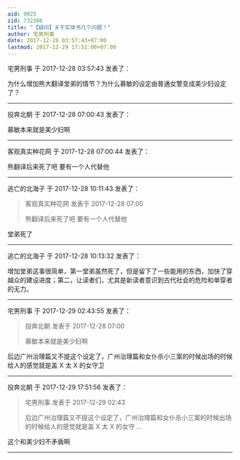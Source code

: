 ```yaml
---
aid: 9025
zid: 732386
title: "【疑问】关于实体书几个问题？"
author: 宅男刑事
date: 2017-12-28 03:57:43+07:00
lastmod: 2017-12-29 17:51:00+07:00
---
```


宅男刑事 于 2017-12-28 03:57:43 发表了：

为什么增加熊大翻译堂弟的情节？为什么慕敏的设定由普通女警变成美少妇设定了？

---

投奔北朝 于 2017-12-28 07:00:43 发表了：

慕敏本来就是美少妇啊

---

客观真实种花网 于 2017-12-28 07:00:44 发表了：

熊翻译后来死了吧 要有一个人代替他

---

逃亡的北海子 于 2017-12-28 10:11:43 发表了：

> 客观真实种花网 发表于 2017-12-28 07:00
>
> 熊翻译后来死了吧 要有一个人代替他

堂弟死了

---

逃亡的北海子 于 2017-12-28 10:13:32 发表了：

增加堂弟这事很简单，第一堂弟虽然死了，但是留下了一些能用的东西，加快了穿越众的建设进度；第二，让读者们，尤其是新读者意识到古代社会的危险和单穿者的无力。

---

宅男刑事 于 2017-12-29 02:43:55 发表了：

> 投奔北朝 发表于 2017-12-28 07:00
>
> 慕敏本来就是美少妇啊

后边广州治理篇又不提这个设定了，广州治理篇和女仆杀小三案的时候出场的时候给人的感觉就是盖 X 太 X 的女守卫

---

投奔北朝 于 2017-12-29 17:51:56 发表了：

> 宅男刑事 发表于 2017-12-29 02:43
>
> 后边广州治理篇又不提这个设定了，广州治理篇和女仆杀小三案的时候出场的时候给人的感觉就是盖 X 太 X 的女守 ...

这个和美少妇不矛盾啊

---
